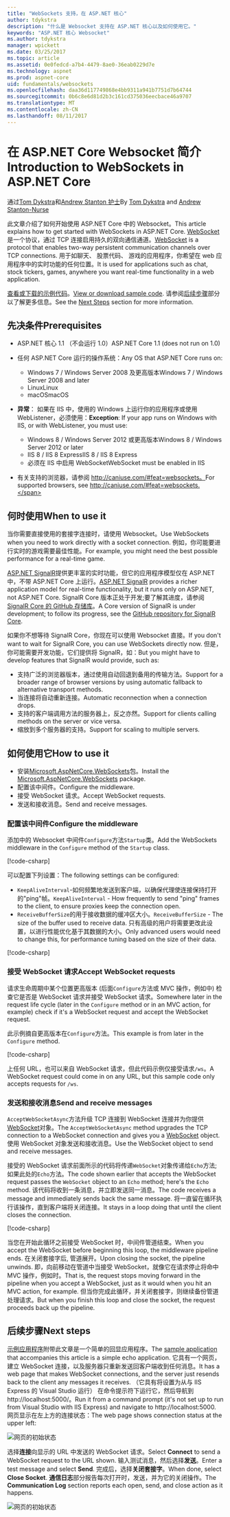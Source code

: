 ```yaml
---
title: "WebSockets 支持，在 ASP.NET 核心"
author: tdykstra
description: "什么是 Websocket 支持在 ASP.NET 核心以及如何使用它。"
keywords: "ASP.NET 核心 Websocket"
ms.author: tdykstra
manager: wpickett
ms.date: 03/25/2017
ms.topic: article
ms.assetid: 0e0fedcd-a7b4-4479-8ae0-36eab0229d7e
ms.technology: aspnet
ms.prod: aspnet-core
uid: fundamentals/websockets
ms.openlocfilehash: daa36d117749868e4bb9311a941b7751d7b64744
ms.sourcegitcommit: 0b6c8e6d81d2b3c161cd375036eecbace46a9707
ms.translationtype: MT
ms.contentlocale: zh-CN
ms.lasthandoff: 08/11/2017
---
```

# <a name="introduction-to-websockets-in-aspnet-core"></a><span data-ttu-id="5b804-104">在 ASP.NET Core Websocket 简介</span><span class="sxs-lookup"><span data-stu-id="5b804-104">Introduction to WebSockets in ASP.NET Core</span></span>

<span data-ttu-id="5b804-105">通过[Tom Dykstra](https://github.com/tdykstra)和[Andrew Stanton 护士](https://github.com/anurse)</span><span class="sxs-lookup"><span data-stu-id="5b804-105">By [Tom Dykstra](https://github.com/tdykstra) and [Andrew Stanton-Nurse](https://github.com/anurse)</span></span>

<span data-ttu-id="5b804-106">此文章介绍了如何开始使用 ASP.NET Core 中的 Websocket。</span><span class="sxs-lookup"><span data-stu-id="5b804-106">This article explains how to get started with WebSockets in ASP.NET Core.</span></span> <span data-ttu-id="5b804-107">[WebSocket](https://en.wikipedia.org/wiki/WebSocket)是一个协议，通过 TCP 连接启用持久的双向通信通道。</span><span class="sxs-lookup"><span data-stu-id="5b804-107">[WebSocket](https://en.wikipedia.org/wiki/WebSocket) is a protocol that enables two-way persistent communication channels over TCP connections.</span></span> <span data-ttu-id="5b804-108">用于如聊天、 股票代码、 游戏的应用程序，你希望在 web 应用程序中的实时功能的任何位置。</span><span class="sxs-lookup"><span data-stu-id="5b804-108">It is used for applications such as chat, stock tickers, games, anywhere you want real-time functionality in a web application.</span></span>

<span data-ttu-id="5b804-109">[查看或下载的示例代码](https://github.com/aspnet/Docs/tree/master/aspnetcore/fundamentals/websockets/sample)。</span><span class="sxs-lookup"><span data-stu-id="5b804-109">[View or download sample code](https://github.com/aspnet/Docs/tree/master/aspnetcore/fundamentals/websockets/sample).</span></span> <span data-ttu-id="5b804-110">请参阅[后续步骤](#next-steps)部分以了解更多信息。</span><span class="sxs-lookup"><span data-stu-id="5b804-110">See the [Next Steps](#next-steps) section for more information.</span></span>


## <a name="prerequisites"></a><span data-ttu-id="5b804-111">先决条件</span><span class="sxs-lookup"><span data-stu-id="5b804-111">Prerequisites</span></span>

* <span data-ttu-id="5b804-112">ASP.NET 核心 1.1 （不会运行 1.0）</span><span class="sxs-lookup"><span data-stu-id="5b804-112">ASP.NET Core 1.1 (does not run on 1.0)</span></span>
* <span data-ttu-id="5b804-113">任何 ASP.NET Core 运行的操作系统：</span><span class="sxs-lookup"><span data-stu-id="5b804-113">Any OS that ASP.NET Core runs on:</span></span>
  
  * <span data-ttu-id="5b804-114">Windows 7 / Windows Server 2008 及更高版本</span><span class="sxs-lookup"><span data-stu-id="5b804-114">Windows 7 / Windows Server 2008 and later</span></span>
  * <span data-ttu-id="5b804-115">Linux</span><span class="sxs-lookup"><span data-stu-id="5b804-115">Linux</span></span>
  * <span data-ttu-id="5b804-116">macOS</span><span class="sxs-lookup"><span data-stu-id="5b804-116">macOS</span></span>

* <span data-ttu-id="5b804-117">**异常**： 如果在 IIS 中，使用的 Windows 上运行你的应用程序或使用 WebListener，必须使用：</span><span class="sxs-lookup"><span data-stu-id="5b804-117">**Exception**: If your app runs on Windows with IIS, or with WebListener, you must use:</span></span>

  * <span data-ttu-id="5b804-118">Windows 8 / Windows Server 2012 或更高版本</span><span class="sxs-lookup"><span data-stu-id="5b804-118">Windows 8 / Windows Server 2012 or later</span></span>
  * <span data-ttu-id="5b804-119">IIS 8 / IIS 8 Express</span><span class="sxs-lookup"><span data-stu-id="5b804-119">IIS 8 / IIS 8 Express</span></span>
  * <span data-ttu-id="5b804-120">必须在 IIS 中启用 WebSocket</span><span class="sxs-lookup"><span data-stu-id="5b804-120">WebSocket must be enabled in IIS</span></span>

* <span data-ttu-id="5b804-121">有关支持的浏览器，请参阅 http://caniuse.com/#feat=websockets。</span><span class="sxs-lookup"><span data-stu-id="5b804-121">For supported browsers, see http://caniuse.com/#feat=websockets.</span></span>

## <a name="when-to-use-it"></a><span data-ttu-id="5b804-122">何时使用</span><span class="sxs-lookup"><span data-stu-id="5b804-122">When to use it</span></span>

<span data-ttu-id="5b804-123">当你需要直接使用的套接字连接时，请使用 Websocket。</span><span class="sxs-lookup"><span data-stu-id="5b804-123">Use WebSockets when you need to work directly with a socket connection.</span></span> <span data-ttu-id="5b804-124">例如，你可能要进行实时的游戏需要最佳性能。</span><span class="sxs-lookup"><span data-stu-id="5b804-124">For example, you might need the best possible performance for a real-time game.</span></span>

<span data-ttu-id="5b804-125">[ASP.NET SignalR](https://docs.microsoft.com/aspnet/signalr/overview/getting-started/introduction-to-signalr)提供更丰富的实时功能，但它的应用程序模型仅在 ASP.NET 中，不带 ASP.NET Core 上运行。</span><span class="sxs-lookup"><span data-stu-id="5b804-125">[ASP.NET SignalR](https://docs.microsoft.com/aspnet/signalr/overview/getting-started/introduction-to-signalr) provides a richer application model for real-time functionality, but it runs only on ASP.NET, not ASP.NET Core.</span></span> <span data-ttu-id="5b804-126">SignalR Core 版本正处于开发;要了解其进度，请参阅[SignalR Core 的 GitHub 存储库](https://github.com/aspnet/SignalR)。</span><span class="sxs-lookup"><span data-stu-id="5b804-126">A Core version of SignalR is under development; to follow its progress, see the [GitHub repository for SignalR Core](https://github.com/aspnet/SignalR).</span></span>

<span data-ttu-id="5b804-127">如果你不想等待 SignalR Core，你现在可以使用 Websocket 直接。</span><span class="sxs-lookup"><span data-stu-id="5b804-127">If you don't want to wait for SignalR Core, you can use WebSockets directly now.</span></span> <span data-ttu-id="5b804-128">但是，你可能需要开发功能，它们提供将 SignalR，如：</span><span class="sxs-lookup"><span data-stu-id="5b804-128">But you might have to develop features that SignalR would provide, such as:</span></span>

* <span data-ttu-id="5b804-129">支持广泛的浏览器版本，通过使用自动回退到备用的传输方法。</span><span class="sxs-lookup"><span data-stu-id="5b804-129">Support for a broader range of browser versions by using automatic fallback to alternative transport methods.</span></span>
* <span data-ttu-id="5b804-130">当连接将自动重新连接。</span><span class="sxs-lookup"><span data-stu-id="5b804-130">Automatic reconnection when a connection drops.</span></span>
* <span data-ttu-id="5b804-131">支持的客户端调用方法的服务器上，反之亦然。</span><span class="sxs-lookup"><span data-stu-id="5b804-131">Support for clients calling methods on the server or vice versa.</span></span>
* <span data-ttu-id="5b804-132">缩放到多个服务器的支持。</span><span class="sxs-lookup"><span data-stu-id="5b804-132">Support for scaling to multiple servers.</span></span>

## <a name="how-to-use-it"></a><span data-ttu-id="5b804-133">如何使用它</span><span class="sxs-lookup"><span data-stu-id="5b804-133">How to use it</span></span>

* <span data-ttu-id="5b804-134">安装[Microsoft.AspNetCore.WebSockets](https://www.nuget.org/packages/Microsoft.AspNetCore.WebSockets/)包。</span><span class="sxs-lookup"><span data-stu-id="5b804-134">Install the [Microsoft.AspNetCore.WebSockets](https://www.nuget.org/packages/Microsoft.AspNetCore.WebSockets/) package.</span></span>
* <span data-ttu-id="5b804-135">配置该中间件。</span><span class="sxs-lookup"><span data-stu-id="5b804-135">Configure the middleware.</span></span>
* <span data-ttu-id="5b804-136">接受 WebSocket 请求。</span><span class="sxs-lookup"><span data-stu-id="5b804-136">Accept WebSocket requests.</span></span>
* <span data-ttu-id="5b804-137">发送和接收消息。</span><span class="sxs-lookup"><span data-stu-id="5b804-137">Send and receive messages.</span></span>

### <a name="configure-the-middleware"></a><span data-ttu-id="5b804-138">配置该中间件</span><span class="sxs-lookup"><span data-stu-id="5b804-138">Configure the middleware</span></span>

<span data-ttu-id="5b804-139">添加中的 Websocket 中间件`Configure`方法`Startup`类。</span><span class="sxs-lookup"><span data-stu-id="5b804-139">Add the WebSockets middleware in the `Configure` method of the `Startup` class.</span></span>

[!code-csharp[](websockets/sample/Startup.cs?name=UseWebSockets)]

<span data-ttu-id="5b804-140">可以配置下列设置：</span><span class="sxs-lookup"><span data-stu-id="5b804-140">The following settings can be configured:</span></span>

* <span data-ttu-id="5b804-141">`KeepAliveInterval`-如何频繁地发送到客户端，以确保代理使连接保持打开的"ping"帧。</span><span class="sxs-lookup"><span data-stu-id="5b804-141">`KeepAliveInterval` - How frequently to send "ping" frames to the client, to ensure proxies keep the connection open.</span></span>
* <span data-ttu-id="5b804-142">`ReceiveBufferSize`的用于接收数据的缓冲区大小。</span><span class="sxs-lookup"><span data-stu-id="5b804-142">`ReceiveBufferSize` - The size of the buffer used to receive data.</span></span> <span data-ttu-id="5b804-143">只有高级的用户将需要更改此设置，以进行性能优化基于其数据的大小。</span><span class="sxs-lookup"><span data-stu-id="5b804-143">Only advanced users would need to change this, for performance tuning based on the size of their data.</span></span>

[!code-csharp[](websockets/sample/Startup.cs?name=UseWebSocketsOptions)]

### <a name="accept-websocket-requests"></a><span data-ttu-id="5b804-144">接受 WebSocket 请求</span><span class="sxs-lookup"><span data-stu-id="5b804-144">Accept WebSocket requests</span></span>

<span data-ttu-id="5b804-145">请求生命周期中某个位置更高版本 (后面`Configure`方法或 MVC 操作，例如中) 检查它是否是 WebSocket 请求并接受 WebSocket 请求。</span><span class="sxs-lookup"><span data-stu-id="5b804-145">Somewhere later in the request life cycle (later in the `Configure` method or in an MVC action, for example) check if it's a WebSocket request and accept the WebSocket request.</span></span>

<span data-ttu-id="5b804-146">此示例摘自更高版本在`Configure`方法。</span><span class="sxs-lookup"><span data-stu-id="5b804-146">This example is from later in the `Configure` method.</span></span>

[!code-csharp[](websockets/sample/Startup.cs?name=AcceptWebSocket&highlight=7)]

<span data-ttu-id="5b804-147">上任何 URL，也可以来自 WebSocket 请求，但此代码示例仅接受请求`/ws`。</span><span class="sxs-lookup"><span data-stu-id="5b804-147">A WebSocket request could come in on any URL, but this sample code only accepts requests for `/ws`.</span></span>

### <a name="send-and-receive-messages"></a><span data-ttu-id="5b804-148">发送和接收消息</span><span class="sxs-lookup"><span data-stu-id="5b804-148">Send and receive messages</span></span>

<span data-ttu-id="5b804-149">`AcceptWebSocketAsync`方法升级 TCP 连接到 WebSocket 连接并为你提供[WebSocket](https://docs.microsoft.com/dotnet/core/api/system.net.websockets.websocket)对象。</span><span class="sxs-lookup"><span data-stu-id="5b804-149">The `AcceptWebSocketAsync` method upgrades the TCP connection to a WebSocket connection and gives you a [WebSocket](https://docs.microsoft.com/dotnet/core/api/system.net.websockets.websocket) object.</span></span> <span data-ttu-id="5b804-150">使用 WebSocket 对象发送和接收消息。</span><span class="sxs-lookup"><span data-stu-id="5b804-150">Use the WebSocket object to send and receive messages.</span></span>

<span data-ttu-id="5b804-151">接受的 WebSocket 请求前面所示的代码将传递`WebSocket`对象传递给`Echo`方法; 如果此处的`Echo`方法。</span><span class="sxs-lookup"><span data-stu-id="5b804-151">The code shown earlier that accepts the WebSocket request passes the `WebSocket` object to an `Echo` method; here's the `Echo` method.</span></span> <span data-ttu-id="5b804-152">该代码将收到一条消息，并立即发送同一消息。</span><span class="sxs-lookup"><span data-stu-id="5b804-152">The code receives a message and immediately sends back the same message.</span></span> <span data-ttu-id="5b804-153">将一直留在循环执行该操作，直到客户端将关闭连接。</span><span class="sxs-lookup"><span data-stu-id="5b804-153">It stays in a loop doing that until the client closes the connection.</span></span> 

[!code-csharp[](websockets/sample/Startup.cs?name=Echo)]

<span data-ttu-id="5b804-154">当您在开始此循环之前接受 WebSocket 时，中间件管道结束。</span><span class="sxs-lookup"><span data-stu-id="5b804-154">When you accept the WebSocket before beginning this loop, the middleware pipeline ends.</span></span>  <span data-ttu-id="5b804-155">在关闭套接字后, 管道展开。</span><span class="sxs-lookup"><span data-stu-id="5b804-155">Upon closing the socket, the pipeline unwinds.</span></span> <span data-ttu-id="5b804-156">即，向前移动在管道中当接受 WebSocket，就像它在请求停止将命中 MVC 操作，例如时。</span><span class="sxs-lookup"><span data-stu-id="5b804-156">That is, the request stops moving forward in the pipeline when you accept a WebSocket, just as it would when you hit an MVC action, for example.</span></span>  <span data-ttu-id="5b804-157">但当你完成此循环，并关闭套接字，则继续备份管道处理请求。</span><span class="sxs-lookup"><span data-stu-id="5b804-157">But when you finish this loop and close the socket, the request proceeds back up the pipeline.</span></span>

## <a name="next-steps"></a><span data-ttu-id="5b804-158">后续步骤</span><span class="sxs-lookup"><span data-stu-id="5b804-158">Next steps</span></span>

<span data-ttu-id="5b804-159">[示例应用程序](https://github.com/aspnet/Docs/tree/master/aspnetcore/fundamentals/websockets/sample)附带此文章是一个简单的回显应用程序。</span><span class="sxs-lookup"><span data-stu-id="5b804-159">The [sample application](https://github.com/aspnet/Docs/tree/master/aspnetcore/fundamentals/websockets/sample) that accompanies this article is a simple echo application.</span></span> <span data-ttu-id="5b804-160">它具有一个网页，建立 WebSocket 连接，以及服务器只重新发送回客户端收到任何消息。</span><span class="sxs-lookup"><span data-stu-id="5b804-160">It has a web page that makes WebSocket connections, and the server just resends back to the client any messages it receives.</span></span> <span data-ttu-id="5b804-161">（它具有将设置为从与 IIS Express 的 Visual Studio 运行） 在命令提示符下运行它，然后导航到 http://localhost:5000/。</span><span class="sxs-lookup"><span data-stu-id="5b804-161">Run it from a command prompt (it's not set up to run from Visual Studio with IIS Express) and navigate to http://localhost:5000.</span></span> <span data-ttu-id="5b804-162">网页显示在左上方的连接状态：</span><span class="sxs-lookup"><span data-stu-id="5b804-162">The web page shows connection status at the upper left:</span></span>

![网页的初始状态](websockets/_static/start.png)

<span data-ttu-id="5b804-164">选择**连接**向显示的 URL 中发送的 WebSocket 请求。</span><span class="sxs-lookup"><span data-stu-id="5b804-164">Select **Connect** to send a WebSocket request to the URL shown.</span></span>  <span data-ttu-id="5b804-165">输入测试消息，然后选择**发送**。</span><span class="sxs-lookup"><span data-stu-id="5b804-165">Enter a test message and select **Send**.</span></span> <span data-ttu-id="5b804-166">完成后，选择**关闭套接字**。</span><span class="sxs-lookup"><span data-stu-id="5b804-166">When done, select **Close Socket**.</span></span> <span data-ttu-id="5b804-167">**通信日志**部分报告每次打开时，发送，并为它的关闭操作。</span><span class="sxs-lookup"><span data-stu-id="5b804-167">The **Communication Log** section reports each open, send, and close action as it happens.</span></span>

![网页的初始状态](websockets/_static/end.png)
